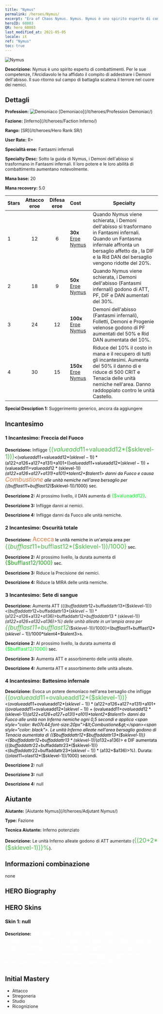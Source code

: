 ```yaml
---
title: "Nymus"
permalink: /heroes/Nymus/
excerpt: "Era of Chaos Nymus. Nymus. Nymus è uno spirito esperto di combattimenti. Per le sue competenze, l'Arcidiavolo le ha affidato il compito di addestrare i Demoni dell'abisso. Il suo ritorno sul campo di battaglia scatena il terrore nel cuore dei nemici."
heroID: 60803
QR: hero_60803
last_modified_at: 2021-05-05
locale: it
ref: "Nymus"
toc: true
---
```

  ![Nymus](/images/h/h_Nymus.jpg)

 **Descrizione:** Nymus è uno spirito esperto di combattimenti. Per le sue competenze, l'Arcidiavolo le ha affidato il compito di addestrare i Demoni dell'abisso. Il suo ritorno sul campo di battaglia scatena il terrore nel cuore dei nemici.
## Dettagli
 **Profession:** ![Demoniaco](/images/h/h_prof_9.png)  [Demoniaco](/it/heroes/Profession Demoniac/)

 **Fazione:** [Inferno](/it/heroes/Faction Inferno/)

 **Rango:** [SR](/it/heroes/Hero Rank SR/)

 **User Rate:** R+

 **Specialità eroe:** Fantasmi infernali

 **Specialty Desc:** Sotto la guida di Nymus, i Demoni dell'abisso si trasformano in Fantasmi infernali. Il loro potere e le loro abilità di combattimento aumentano notevolmente.

 **Mana base:** 20

 **Mana recovery:** 5.0


  | Stars | Attacco eroe | Difesa eroe | Cost |     Specialty     |
  |---------|:---------------:|:---------------:|:--|--------------------|
  |    1    | 12 | 6 | **30x** [Eroe Nymus](/ItemsIT/her_2131/) | Quando Nymus viene schierata, i Demoni dell'abisso si trasformano in Fantasmi infernali. Quando un Fantasma infernale affronta un bersaglio affetto da <Combustione>, la DIF e la Rid DAN del bersaglio vengono ridotte del 20%. |
  |    2    | 18 | 9 | **50x** [Eroe Nymus](/ItemsIT/her_2131/) | Quando Nymus viene schierata, i Demoni dell'abisso (Fantasmi infernali) godono di ATT, PF, DIF e DAN aumentati del 30%. |
  |    3    | 24 | 12 | **100x** [Eroe Nymus](/ItemsIT/her_2131/) | Demoni dell'abisso (Fantasmi infernali), Folletti, Demoni e Progenie velenose godono di PF aumentati del 50% e Rid DAN aumentata del 10%. |
  |    4    | 30 | 15 | **150x** [Eroe Nymus](/ItemsIT/her_2131/) | Riduce del 10% il costo in mana e il recupero di tutti gli incantesimi. Aumenta del 50% il danno di <Battesimo del fuoco> e riduce di 500 CRIT e Tenacia delle unità nemiche nell'area. Danno raddoppiato contro le unità Castello. |

 **Special Desciption 1:** Suggerimento generico, ancora da aggiungere

## Incantesimo
### 1 Incantesimo: Freccia del Fuoco
 **Descrizione:** Infligge <span style="color: #48b946;font-size:20px">{($valueadd11+$valueadd12*($sklevel-1))}</span><span style="color: black"><($valueadd11+$valueadd12*($sklevel-1))*($a122+$a126+$a127+$a131)+$a101+(($valueadd11+$valueadd12*($sklevel-1))+($valueadd11+$valueadd12*($sklevel-1))*($a122+$a126+$a127+$a131)+$a101)*$talent2+$talent1> danni da Fuoco e causa <span style="color: #e07c44;font-size:20px">Combustione</span><span style="color: black"> alle unità nemiche nell'area bersaglio per {($bufflast11+$bufflast12*($sklevel-1))/1000} sec.

 **Descrizione 2:** Al prossimo livello, il DAN aumenta di <span style="color: #00ff22;font-size:16px">{$valueadd12}</span><span style="color: black">.

 **Descrizione 3:** Infligge danni ai nemici.

 **Descrizione 4:** Infligge danni da Fuoco alle unità nemiche.

### 2 Incantesimo: Oscurità totale
 **Descrizione:** <span style="color: #e07c44;font-size:20px">Acceca</span><span style="color: black"> le unità nemiche in un'ampia area per <span style="color: #48b946;font-size:20px">{($bufflast11+$bufflast12*($sklevel-1))/1000}</span><span style="color: black"> sec.

 **Descrizione 2:** Al prossimo livello, la durata aumenta di <span style="color: #1ca216;font-size:18px">{$bufflast12/1000}</span><span style="color: black"> sec.

 **Descrizione 3:** Riduce la Precisione dei nemici.

 **Descrizione 4:** Riduce la MIRA delle unità nemiche.

### 3 Incantesimo: Sete di sangue
 **Descrizione:** Aumenta ATT ({($buffaddattr12+$buffaddattr13*($sklevel-1))}<($buffaddattr12+$buffaddattr13*($sklevel-1))*($a122+$a126+$a132+$a136)>%) e assorbimento ({($buffaddattr22+$buffaddattr23*($sklevel-1))}<($buffaddattr12+$buffaddattr13*($sklevel-1))*($a122+$a126+$a132+$a136)>%) delle unità alleate in un'ampia area per <span style="color: #48b946;font-size:20px">{($bufflast11+$bufflast12*($sklevel-1))/1000}</span><span style="color: black"><($bufflast11+$bufflast12*($sklevel-1))/1000*$talent4+$talent3>s.

 **Descrizione 2:** Al prossimo livello, la durata aumenta di <span style="color: #00ff22;font-size:16px">{$bufflast12/1000}</span><span style="color: black"> sec.

 **Descrizione 3:** Aumenta ATT e assorbimento delle unità alleate.

 **Descrizione 4:** Aumenta ATT e assorbimento delle unità alleate.

### 4 Incantesimo: Battesimo infernale
 **Descrizione:** Evoca un potere demoniaco nell'area bersaglio che infligge <span style="color: #48b946;font-size:20px">{($ovalueadd11+$ovalueadd12*($sklevel-1))}</span><span style="color: black"><($ovalueadd11+$ovalueadd12*($sklevel-1))*($a122+$a126+$a127+$a131)+$a101+(($ovalueadd11+$ovalueadd12*($sklevel-1))+($ovalueadd11+$ovalueadd12*($sklevel-1))*($a122+$a126+$a127+$a131)+$a101)*$talent2+$talent1> danni da Fuoco alle unità non Inferno nemiche ogni 0,5 secondi e applica <span style="color: #e07c44;font-size:20px">&lt;Combustione&gt;</span><span style="color: black">. Le unità Inferno alleate nell'area bersaglio godono di Tenacia aumentata di {($buffaddattr12+$buffaddattr13*($sklevel-1))}<($buffaddattr12+$buffaddattr13*($sklevel-1))*($a132+$a136)> e DIF aumentata ({($buffaddattr22+$buffaddattr23*($sklevel-1))}<($buffaddattr22+$buffaddattr23*($sklevel-1))*($a132+$a136)>%). Durata: {($olast11+$olast12*($sklevel-1))/1000} secondi.

 **Descrizione 2:** null

 **Descrizione 3:** null

 **Descrizione 4:** null


## Aiutante

 **Aiutante:**  [Aiutante Nymus](/it/heroes/Adjutant Nymus/) 

 **Type:**  Fazione 

 **Tecnica Aiutante:**  Inferno potenziato 

 **Descrizione:** Le unità Inferno alleate godono di ATT aumentato (<span style="color: #48b946;font-size:20px">{(20+2*($sklevel-1))}%</span><span style="color: black">).

## Informazioni combinazione

  none
## HERO Biography

## HERO Skins
### Skin 1: **null**

 **Descrizione:** <span style="color: #ffffff;font-size:20px">Nymus è uno spirito esperto di combattimenti. Per le sue competenze, l'Arcidiavolo le ha affidato il compito di addestrare i Demoni dell'abisso. Il suo ritorno sul campo di battaglia scatena il terrore nel cuore dei nemici.</span>



## Initial Mastery
   - Attacco
   - Stregoneria
   - Studio
   - Ricognizione
